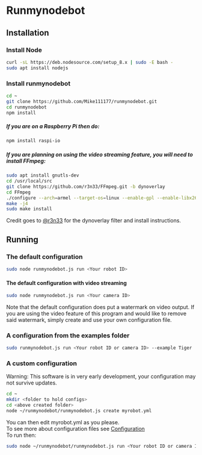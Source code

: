 # Runmynodebot
## Installation
### Install Node
```bash
curl -sL https://deb.nodesource.com/setup_8.x | sudo -E bash -
sudo apt install nodejs
```
### Install runmynodebot
```bash
cd ~
git clone https://github.com/Mike111177/runmynodebot.git
cd runmynodebot
npm install
```
##### If you are on a Raspberry Pi then do:
```bash
npm install raspi-io
```
##### If you are planning on using the video streaming feature, you will need to install FFmpeg:
```bash
sudo apt install gnutls-dev
cd /usr/local/src
git clone https://github.com/r3n33/FFmpeg.git -b dynoverlay
cd FFmpeg
./configure --arch=armel --target-os=linux --enable-gpl --enable-libx264 --enable-nonfree --enable-gnutls --extra-libs=-ldl --enable-zlib
make -j4
sudo make install
```
Credit goes to [@r3n33](https://github.com/r3n33) for the dynoverlay filter and install instructions.
## Running
### The default configuration
```bash
sudo node runmynodebot.js run <Your robot ID>
```
#### The default configuration with video streaming
```bash
sudo node runmynodebot.js run <Your camera ID>
```
Note that the default configuration does put a watermark on video output. 
If you are using the video feature of this program and would like to remove said watermark, 
simply create and use your own configuration file.
### A configuration from the examples folder
```bash
sudo runmynodebot.js run <Your robot ID or camera ID> --example Tiger
```
### A custom configuration
Warning: This software is in very early development, your configuration may not survive updates.
```bash
cd ~
mkdir <folder to hold configs>
cd <above created folder>
node ~/runmynodebot/runmynodebot.js create myrobot.yml
```
You can then edit myrobot.yml as you please.<br>
To see more about configuration files see [Configuration](docs/Configuration.md)<br>
To run then:
```bash
sudo node ~/runmynodebot/runmynodebot.js run <Your robot ID or camera ID> --config myrobot.yml
```
